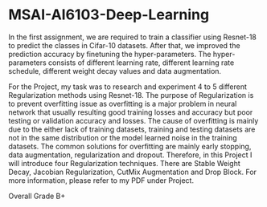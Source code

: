 # MSAI-AI6103-Deep-Learning

In the first assignment, we are required to train a classifier using Resnet-18 to predict the classes in Cifar-10 datasets. After that, we improved the prediction accuracy by finetuning the hyper-parameters. The hyper-parameters consists of different learning rate, different learning rate schedule, different weight decay values and data augmentation. 

For the Project, my task was to research and experiment 4 to 5 different Regularization methods using Resnet-18. The purpose of Regularization is to prevent overfitting issue as overfitting is a major problem in neural network that usually resulting good training losses and accuracy but poor testing or validation accuracy and losses.
The cause of overfitting is mainly due to the either lack of training datasets, training and testing datasets are not in the same distribution or the model learned noise in the training datasets. The common solutions for overfitting are mainly early stopping, data augmentation, regularization and dropout.
Therefore, in this Project I will introduce four Regularization techniques. There are Stable Weight Decay, Jacobian Regularization, CutMix Augmentation and Drop Block. For more information, please refer to my PDF under Project.

Overall Grade B+
